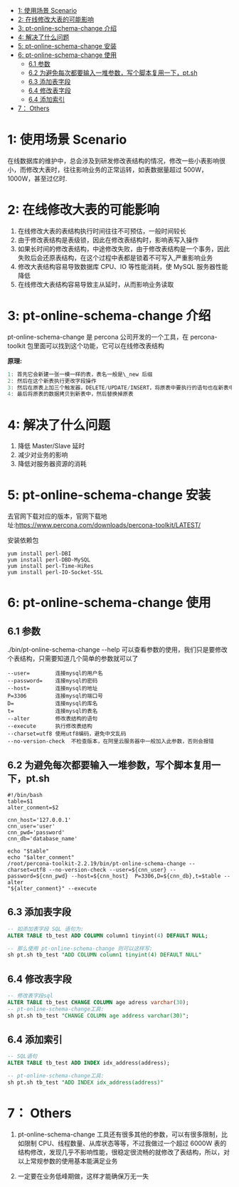 
- [1: 使用场景 Scenario](#1-使用场景-scenario)
- [2: 在线修改大表的可能影响](#2-在线修改大表的可能影响)
- [3: pt\-online\-schema\-change 介绍](#3-pt-online-schema-change-介绍)
- [4: 解决了什么问题](#4-解决了什么问题)
- [5: pt\-online\-schema\-change 安装](#5-pt-online-schema-change-安装)
- [6: pt\-online\-schema\-change 使用](#6-pt-online-schema-change-使用)
  - [6\.1 参数](#61-参数)
  - [6\.2 为避免每次都要输入一堆参数，写个脚本复用一下，pt\.sh](#62-为避免每次都要输入一堆参数写个脚本复用一下ptsh)
  - [6\.3 添加表字段](#63-添加表字段)
  - [6\.4 修改表字段](#64-修改表字段)
  - [6\.4 添加索引](#64-添加索引)
- [7： Others](#7-others)

# 1: 使用场景 Scenario

在线数据库的维护中，总会涉及到研发修改表结构的情况，修改一些小表影响很小，而修改大表时，往往影响业务的正常运转，如表数据量超过 500W，1000W，甚至过亿时.

# 2: 在线修改大表的可能影响

1. 在线修改大表的表结构执行时间往往不可预估，一般时间较长
2. 由于修改表结构是表级锁，因此在修改表结构时，影响表写入操作
3. 如果长时间的修改表结构，中途修改失败，由于修改表结构是一个事务，因此失败后会还原表结构，在这个过程中表都是锁着不可写入,严重影响业务
4. 修改大表结构容易导致数据库 CPU、IO 等性能消耗，使 MySQL 服务器性能降低
5. 在线修改大表结构容易导致主从延时，从而影响业务读取

# 3: pt-online-schema-change 介绍

pt-online-schema-change 是 percona 公司开发的一个工具，在 percona-toolkit 包里面可以找到这个功能，它可以在线修改表结构

**原理:**

```go
1: 首先它会新建一张一模一样的表，表名一般是\_new 后缀
2: 然后在这个新表执行更改字段操作
3: 然后在原表上加三个触发器，DELETE/UPDATE/INSERT，将原表中要执行的语句也在新表中执行
4: 最后将原表的数据拷贝到新表中，然后替换掉原表
```

# 4: 解决了什么问题

1. 降低 Master/Slave 延时
2. 减少对业务的影响
3. 降低对服务器资源的消耗

# 5: pt-online-schema-change 安装

去官网下载对应的版本，官网下载地址:https://www.percona.com/downloads/percona-toolkit/LATEST/

安装依赖包

```shell
yum install perl-DBI
yum install perl-DBD-MySQL
yum install perl-Time-HiRes
yum install perl-IO-Socket-SSL
```

# 6: pt-online-schema-change 使用

## 6.1 参数

./bin/pt-online-schema-change --help 可以查看参数的使用，我们只是要修改个表结构，只需要知道几个简单的参数就可以了

```shell
--user=        连接mysql的用户名
--password=    连接mysql的密码
--host=        连接mysql的地址
P=3306         连接mysql的端口号
D=             连接mysql的库名
t=             连接mysql的表名
--alter        修改表结构的语句
--execute      执行修改表结构
--charset=utf8 使用utf8编码，避免中文乱码
--no-version-check  不检查版本，在阿里云服务器中一般加入此参数，否则会报错

```

## 6.2 为避免每次都要输入一堆参数，写个脚本复用一下，pt.sh

```shell
#!/bin/bash
table=$1
alter_conment=$2

cnn_host='127.0.0.1'
cnn_user='user'
cnn_pwd='password'
cnn_db='database_name'

echo "$table"
echo "$alter_conment"
/root/percona-toolkit-2.2.19/bin/pt-online-schema-change --charset=utf8 --no-version-check --user=${cnn_user} --password=${cnn_pwd} --host=${cnn_host}  P=3306,D=${cnn_db},t=$table --alter
"${alter_conment}" --execute
```

## 6.3 添加表字段

```sql
-- 如添加表字段 SQL 语句为:
ALTER TABLE tb_test ADD COLUMN column1 tinyint(4) DEFAULT NULL;

-- 那么使用 pt-online-schema-change 则可以这样写:
sh pt.sh tb_test "ADD COLUMN column1 tinyint(4) DEFAULT NULL"
```

## 6.4 修改表字段

```sql
-- 修改表字段sql
ALTER TABLE tb_test CHANGE COLUMN age adress varchar(30);
-- pt-online-schema-change工具:
sh pt.sh tb_test "CHANGE COLUMN age address varchar(30)";
```

## 6.4 添加索引

```sql
-- SQL语句
ALTER TABLE tb_test ADD INDEX idx_address(address);

-- pt-online-schema-change工具:
sh pt.sh tb_test "ADD INDEX idx_address(address)"
```

# 7： Others

1. pt-online-schema-change 工具还有很多其他的参数，可以有很多限制，比如限制 CPU、线程数量、从库状态等等，不过我做过一个超过 6000W 表的结构修改，发现几乎不影响性能，很稳定很流畅的就修改了表结构，所以，对以上常规参数的使用基本能满足业务

2. 一定要在业务低峰期做，这样才能确保万无一失
